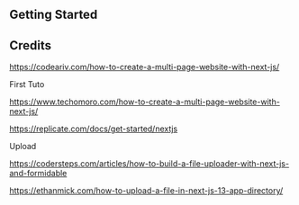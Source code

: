 ## Getting Started


## Credits

https://codeariv.com/how-to-create-a-multi-page-website-with-next-js/


First Tuto

https://www.techomoro.com/how-to-create-a-multi-page-website-with-next-js/

https://replicate.com/docs/get-started/nextjs


Upload

https://codersteps.com/articles/how-to-build-a-file-uploader-with-next-js-and-formidable

https://ethanmick.com/how-to-upload-a-file-in-next-js-13-app-directory/